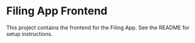 # Filing App Frontend

This project contains the frontend for the Filing App. See the README for setup instructions.
